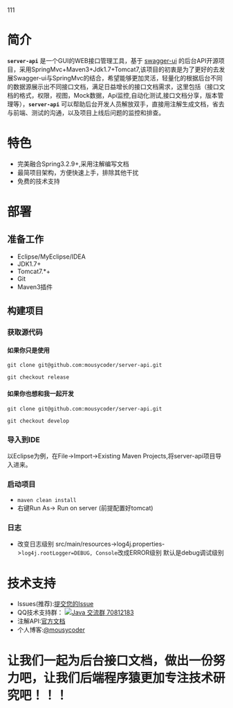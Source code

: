 111
# 简介

**`server-api`** 是一个GUI的WEB接口管理工具，基于 [swagger-ui](https://github.com/swagger-api/swagger-ui) 的后台API开源项目，采用SpringMvc+Maven3+Jdk1.7+Tomcat7,该项目的初衷是为了更好的去发展Swagger-ui与SpringMvc的结合，希望能够更加灵活，轻量化的根据后台不同的数据源展示出不同接口文档，满足日益增长的接口文档需求，这里包括（接口文档的格式，权限，视图，Mock数据，Api监控,自动化测试,接口文档分享，版本管理等），**`server-api`** 可以帮助后台开发人员解放双手，直接用注解生成文档，省去与前端、测试的沟通，以及项目上线后问题的监控和排查。

# 特色

- 完美融合Spring3.2.9+,采用注解编写文档
- 最简项目架构，方便快速上手，排除其他干扰
- 免费的技术支持

# 部署
## 准备工作
- Eclipse/MyEclipse/IDEA
- JDK1.7+
- Tomcat7.*+
- Git
- Maven3插件

## 构建项目
### 获取源代码

#### 如果你只是使用

```
git clone git@github.com:mousycoder/server-api.git

git checkout release
```

#### 如果你也想和我一起开发

```
git clone git@github.com:mousycoder/server-api.git

git checkout develop
```


### 导入到IDE
以Eclipse为例，在File->Import->Existing Maven Projects,将server-api项目导入进来。


### 启动项目

- `maven clean install`
- 右键Run As-> Run on server (前提配置好tomcat)

### 日志
- 改变日志级别 src/main/resources->log4j.properties->`log4j.rootLogger=DEBUG, Console`改成ERROR级别 默认是debug调试级别


# 技术支持


- Issues(推荐):[提交您的Issue](https://github.com/mousycoder/server-api/issues)
- QQ技术支持群： <a target="_blank" href="http://shang.qq.com/wpa/qunwpa?idkey=1ee1e533b44ef916dd09742b52472317a54eb00880127d4f4c6f1ec06e4397e3"><img border="0" src="http://pub.idqqimg.com/wpa/images/group.png" alt="Java 交流群" title="Java 交流群"> 70812183</a>
- 注解API:[官方文档](http://docs.swagger.io/swagger-core/apidocs/index.html)
- 个人博客:[@mousycoder](http://huhao520.com)

# 让我们一起为后台接口文档，做出一份努力吧，让我们后端程序猿更加专注技术研究吧！！！








